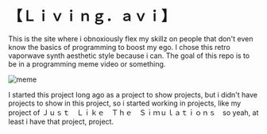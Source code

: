 # 【Ｌｉｖｉｎｇ．ａｖｉ】

This is the site where i obnoxiously flex my skillz on people that don't even know the basics
of programming to boost my ego. I chose this retro vaporwave synth aesthetic style because i can.
The goal of this repo is to be in a programming meme video or something.

![meme](https://banner2.kisspng.com/20180810/rts/kisspng-vaporwave-statue-aesthetics-seapunk-art-aesthetic-aesthetictumblr-vaporwave-freetoedit-5b6d6904153445.2707739715338969640869.jpg)

I started this project long ago as a project to show projects, but i didn't have projects to show in this project, so i started working in projects, like my project of Ｊｕｓｔ　Ｌｉｋｅ　Ｔｈｅ　Ｓｉｍｕｌａｔｉｏｎｓ　so yeah, at least i have that project, project.